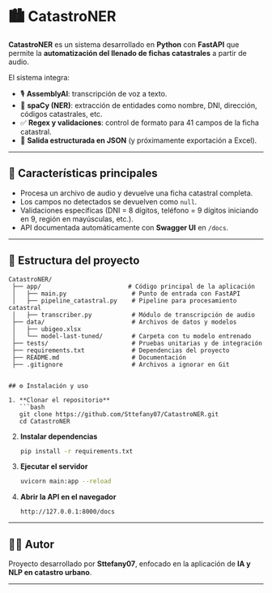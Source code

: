 # 🏙️ CatastroNER

**CatastroNER** es un sistema desarrollado en **Python** con **FastAPI** que permite la **automatización del llenado de fichas catastrales** a partir de audio.  

El sistema integra:
- 🎙️ **AssemblyAI**: transcripción de voz a texto.
- 🧠 **spaCy (NER)**: extracción de entidades como nombre, DNI, dirección, códigos catastrales, etc.
- ✅ **Regex y validaciones**: control de formato para 41 campos de la ficha catastral.
- 📄 **Salida estructurada en JSON** (y próximamente exportación a Excel).

---

## 🚀 Características principales
- Procesa un archivo de audio y devuelve una ficha catastral completa.
- Los campos no detectados se devuelven como `null`.
- Validaciones específicas (DNI = 8 dígitos, teléfono = 9 dígitos iniciando en 9, región en mayúsculas, etc.).
- API documentada automáticamente con **Swagger UI** en `/docs`.
 
---

## 📂 Estructura del proyecto
```
CatastroNER/
 ├── app/                        # Código principal de la aplicación
 │   ├── main.py                  # Punto de entrada con FastAPI
 │   ├── pipeline_catastral.py    # Pipeline para procesamiento catastral
 │   ├── transcriber.py           # Módulo de transcripción de audio
 ├── data/                        # Archivos de datos y modelos
 │   ├── ubigeo.xlsx
 │   └── model-last-tuned/        # Carpeta con tu modelo entrenado
 ├── tests/                       # Pruebas unitarias y de integración
 ├── requirements.txt             # Dependencias del proyecto
 ├── README.md                    # Documentación
 ├── .gitignore                   # Archivos a ignorar en Git


## ⚙️ Instalación y uso

1. **Clonar el repositorio**
   ```bash
   git clone https://github.com/Sttefany07/CatastroNER.git
   cd CatastroNER
   ```

2. **Instalar dependencias**
   ```bash
   pip install -r requirements.txt
   ```

3. **Ejecutar el servidor**
   ```bash
   uvicorn main:app --reload
   ```

4. **Abrir la API en el navegador**
   ```
   http://127.0.0.1:8000/docs
   ```

---

## 👩‍💻 Autor
Proyecto desarrollado por **Sttefany07**, enfocado en la aplicación de **IA y NLP en catastro urbano**.

---
